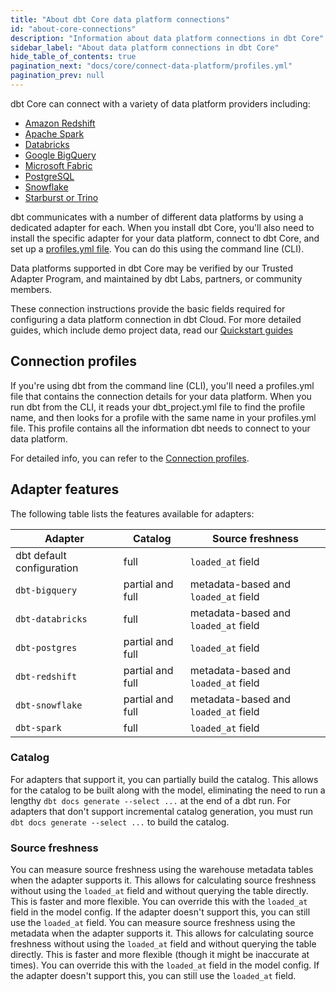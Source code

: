 ```yaml
---
title: "About dbt Core data platform connections"
id: "about-core-connections"
description: "Information about data platform connections in dbt Core"
sidebar_label: "About data platform connections in dbt Core"
hide_table_of_contents: true
pagination_next: "docs/core/connect-data-platform/profiles.yml"
pagination_prev: null
---
```


dbt Core can connect with a variety of data platform providers including: 

- [Amazon Redshift](/docs/core/connect-data-platform/redshift-setup) 
- [Apache Spark](/docs/core/connect-data-platform/spark-setup) 
- [Databricks](/docs/core/connect-data-platform/databricks-setup) 
- [Google BigQuery](/docs/core/connect-data-platform/bigquery-setup)
- [Microsoft Fabric](/docs/core/connect-data-platform/fabric-setup)
- [PostgreSQL](/docs/core/connect-data-platform/postgres-setup)
- [Snowflake](/docs/core/connect-data-platform/snowflake-setup)
- [Starburst or Trino](/docs/core/connect-data-platform/trino-setup)

dbt communicates with a number of different data platforms by using a dedicated adapter for each. When you install dbt Core, you'll also need to install the specific adapter for your data platform, connect to dbt Core, and set up a [profiles.yml file](/docs/core/connect-data-platform/profiles.yml). You can do this using the command line (CLI).

Data platforms supported in dbt Core may be verified by our Trusted Adapter Program, and maintained by dbt Labs, partners, or community members.

These connection instructions provide the basic fields required for configuring a data platform connection in dbt Cloud. For more detailed guides, which include demo project data, read our [Quickstart guides](https://docs.getdbt.com/docs/guides)

## Connection profiles

If you're using dbt from the command line (CLI), you'll need a profiles.yml file that contains the connection details for your data platform. When you run dbt from the CLI, it reads your dbt_project.yml file to find the profile name, and then looks for a profile with the same name in your profiles.yml file. This profile contains all the information dbt needs to connect to your data platform.

For detailed info, you can refer to the [Connection profiles](/docs/core/connect-data-platform/connection-profiles).

<VersionBlock firstVersion="1.7">

## Adapter features

The following table lists the features available for adapters:

| Adapter | Catalog | Source freshness |
|---------|---------|------------------|
| dbt default configuration | full | `loaded_at` field |
| `dbt-bigquery` | partial and full | metadata-based and `loaded_at` field |
| `dbt-databricks` | full | metadata-based and `loaded_at` field |
| `dbt-postgres` | partial and full | `loaded_at` field |
| `dbt-redshift` | partial and full | metadata-based and `loaded_at` field |
| `dbt-snowflake` | partial and full | metadata-based and `loaded_at` field |
| `dbt-spark` | full | `loaded_at` field |


### Catalog 

For adapters that support it, you can partially build the catalog. This allows for the catalog to be built along with the model, eliminating the need to run a lengthy `dbt docs generate --select ...` at the end of a dbt run. For adapters that don't support incremental catalog generation, you must run `dbt docs generate --select ...` to build the catalog.

### Source freshness
You can measure source freshness using the warehouse metadata tables when the adapter supports it. This allows for calculating source freshness without using the `loaded_at` field and without querying the table directly. This is faster and more flexible. You can override this with the `loaded_at` field in the model config. If the adapter doesn't support this, you can still use the `loaded_at` field.
You can measure source freshness using the metadata when the adapter supports it. This allows for calculating source freshness without using the `loaded_at` field and without querying the table directly. This is faster and more flexible (though it might be inaccurate at times). You can override this with the `loaded_at` field in the model config. If the adapter doesn't support this, you can still use the `loaded_at` field.

</VersionBlock>